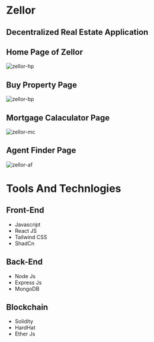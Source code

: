 # Zellor
## Decentralized Real Estate Application
## Home Page of Zellor
![zellor-hp](https://github.com/user-attachments/assets/3313f14b-2b68-4256-96c8-dc31591c68b8)
## Buy Property Page
![zellor-bp](https://github.com/user-attachments/assets/1a7272bb-5855-45e1-8fd1-4f603be09f8c)
## Mortgage Calaculator Page 
![zellor-mc](https://github.com/user-attachments/assets/e764fe1e-15aa-4cf1-826f-9f1ca9251550)
## Agent Finder Page
![zellor-af](https://github.com/user-attachments/assets/7df1caea-e67c-4158-b2f4-dedb3910f576)

# Tools And Technlogies 
## Front-End
- Javascript
- React JS
- Tailwind CSS
- ShadCn
## Back-End
- Node Js
- Express Js
- MongoDB
## Blockchain
- Solidity
- HardHat
- Ether Js
